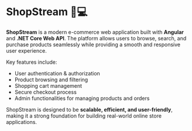 # ShopStream 🛒💻

**ShopStream** is a modern e-commerce web application built with **Angular** and **.NET Core Web API**.
The platform allows users to browse, search, and purchase products seamlessly while providing a smooth and responsive user experience.

Key features include:

* User authentication & authorization
* Product browsing and filtering
* Shopping cart management
* Secure checkout process
* Admin functionalities for managing products and orders

ShopStream is designed to be **scalable, efficient, and user-friendly**, making it a strong foundation for building real-world online store applications.


